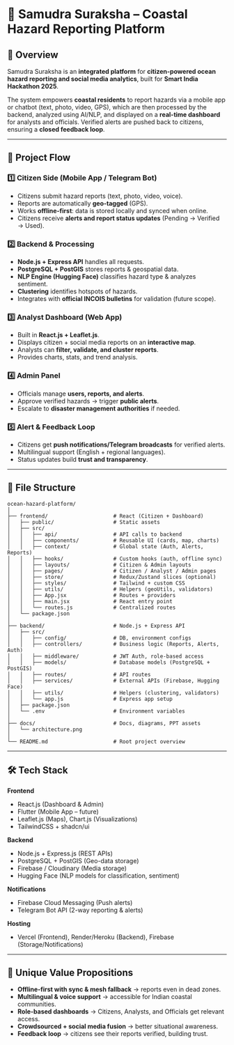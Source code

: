 # 🌊 Samudra Suraksha – Coastal Hazard Reporting Platform  

## 📌 Overview  
Samudra Suraksha is an **integrated platform** for **citizen-powered ocean hazard reporting and social media analytics**, built for **Smart India Hackathon 2025**.  

The system empowers **coastal residents** to report hazards via a mobile app or chatbot (text, photo, video, GPS), which are then processed by the backend, analyzed using AI/NLP, and displayed on a **real-time dashboard** for analysts and officials. Verified alerts are pushed back to citizens, ensuring a **closed feedback loop**.  

---

## 🚀 Project Flow  

### 1️⃣ Citizen Side (Mobile App / Telegram Bot)  
- Citizens submit hazard reports (text, photo, video, voice).  
- Reports are automatically **geo-tagged** (GPS).  
- Works **offline-first**: data is stored locally and synced when online.  
- Citizens receive **alerts and report status updates** (Pending → Verified → Used).  

### 2️⃣ Backend & Processing  
- **Node.js + Express API** handles all requests.  
- **PostgreSQL + PostGIS** stores reports & geospatial data.  
- **NLP Engine (Hugging Face)** classifies hazard type & analyzes sentiment.  
- **Clustering** identifies hotspots of hazards.  
- Integrates with **official INCOIS bulletins** for validation (future scope).  

### 3️⃣ Analyst Dashboard (Web App)  
- Built in **React.js + Leaflet.js**.  
- Displays citizen + social media reports on an **interactive map**.  
- Analysts can **filter, validate, and cluster reports**.  
- Provides charts, stats, and trend analysis.  

### 4️⃣ Admin Panel  
- Officials manage **users, reports, and alerts**.  
- Approve verified hazards → trigger **public alerts**.  
- Escalate to **disaster management authorities** if needed.  

### 5️⃣ Alert & Feedback Loop  
- Citizens get **push notifications/Telegram broadcasts** for verified alerts.  
- Multilingual support (English + regional languages).  
- Status updates build **trust and transparency**.  

---

## 📂 File Structure  

```
ocean-hazard-platform/
│
├── frontend/                     # React (Citizen + Dashboard)
│   ├── public/                   # Static assets
│   ├── src/
│   │   ├── api/                  # API calls to backend
│   │   ├── components/           # Reusable UI (cards, map, charts)
│   │   ├── context/              # Global state (Auth, Alerts, Reports)
│   │   ├── hooks/                # Custom hooks (auth, offline sync)
│   │   ├── layouts/              # Citizen & Admin layouts
│   │   ├── pages/                # Citizen / Analyst / Admin pages
│   │   ├── store/                # Redux/Zustand slices (optional)
│   │   ├── styles/               # Tailwind + custom CSS
│   │   ├── utils/                # Helpers (geoUtils, validators)
│   │   ├── App.jsx               # Routes + providers
│   │   ├── main.jsx              # React entry point
│   │   └── routes.js             # Centralized routes
│   └── package.json
│
├── backend/                      # Node.js + Express API
│   ├── src/
│   │   ├── config/               # DB, environment configs
│   │   ├── controllers/          # Business logic (Reports, Alerts, Auth)
│   │   ├── middleware/           # JWT Auth, role-based access
│   │   ├── models/               # Database models (PostgreSQL + PostGIS)
│   │   ├── routes/               # API routes
│   │   ├── services/             # External APIs (Firebase, Hugging Face)
│   │   ├── utils/                # Helpers (clustering, validators)
│   │   └── app.js                # Express app setup
│   ├── package.json
│   └── .env                      # Environment variables
│
├── docs/                         # Docs, diagrams, PPT assets
│   └── architecture.png
│
└── README.md                     # Root project overview
```

---

## 🛠️ Tech Stack  

**Frontend**  
- React.js (Dashboard & Admin)  
- Flutter (Mobile App – future)  
- Leaflet.js (Maps), Chart.js (Visualizations)  
- TailwindCSS + shadcn/ui  

**Backend**  
- Node.js + Express.js (REST APIs)  
- PostgreSQL + PostGIS (Geo-data storage)  
- Firebase / Cloudinary (Media storage)  
- Hugging Face (NLP models for classification, sentiment)  

**Notifications**  
- Firebase Cloud Messaging (Push alerts)  
- Telegram Bot API (2-way reporting & alerts)  

**Hosting**  
- Vercel (Frontend), Render/Heroku (Backend), Firebase (Storage/Notifications)  

---

## 🌟 Unique Value Propositions  
- **Offline-first with sync & mesh fallback** → reports even in dead zones.  
- **Multilingual & voice support** → accessible for Indian coastal communities.  
- **Role-based dashboards** → Citizens, Analysts, and Officials get relevant access.  
- **Crowdsourced + social media fusion** → better situational awareness.  
- **Feedback loop** → citizens see their reports verified, building trust.  
